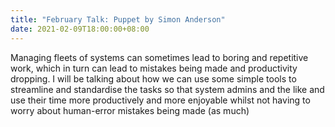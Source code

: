 ```yaml
---
title: "February Talk: Puppet by Simon Anderson"
date: 2021-02-09T18:00:00+08:00
---
```


Managing fleets of systems can sometimes lead to boring and repetitive
work, which in turn can lead to mistakes being made and productivity
dropping. I will be talking about how we can use some simple tools to
streamline and standardise the tasks so that system admins and the
like and use their time more productively and more enjoyable whilst
not having to worry about human-error mistakes being made (as much)
